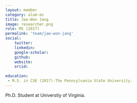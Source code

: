 ```yaml
---
layout: member
category: alum-ms
title: Jae-Won Jang
image: researcher.png
role: MS (2017)
permalink: 'team/jae-won-jang'
social:
    twitter: 
    linkedin: 
    google-scholar: 
    github: 
    website:
    orcid: 
    
education:
 - M.S. in CSE (2017)-The Pennsylvania State University.
---
```


Ph.D. Student at Universtiy of Virginia.
